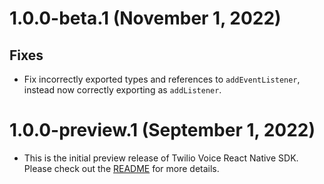 1.0.0-beta.1 (November 1, 2022)
===============================

## Fixes

- Fix incorrectly exported types and references to `addEventListener`, instead now correctly exporting as `addListener`.

1.0.0-preview.1 (September 1, 2022)
===================================

- This is the initial preview release of Twilio Voice React Native SDK. Please check out the [README](README.md) for more details.
